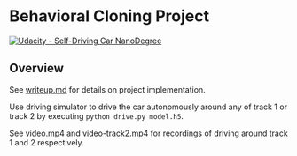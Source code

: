 # Behavioral Cloning Project

[![Udacity - Self-Driving Car NanoDegree](https://s3.amazonaws.com/udacity-sdc/github/shield-carnd.svg)](http://www.udacity.com/drive)

## Overview

See [writeup.md](writeup.md) for details on project implementation.

Use driving simulator to drive the car autonomously around any of track 1 or track 2 by executing `python drive.py model.h5`.

See [video.mp4](video.mp4) and [video-track2.mp4](video-track2.mp4) for recordings of driving around track 1 and 2 respectively.